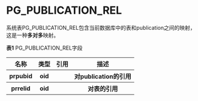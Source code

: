 # PG_PUBLICATION_REL

系统表PG_PUBLICATION_REL包含当前数据库中的表和publication之间的映射，这是一种**多对多**映射。

**表1** PG_PUBLICATION_REL字段
<table>
    <tr>
        <th>名称</th>
        <th>类型</th>
        <th>引用</th>
        <th>描述</th>
    </tr>
    <tr>
        <th>prpubid</th>
        <th>oid</th>
        <th></th>
        <th>对publication的引用</th>
    </tr>
    <tr>
        <th>prrelid</th>
        <th>oid</th>
        <th></th>
        <th>对表的引用</th>
    </tr>
</table>
